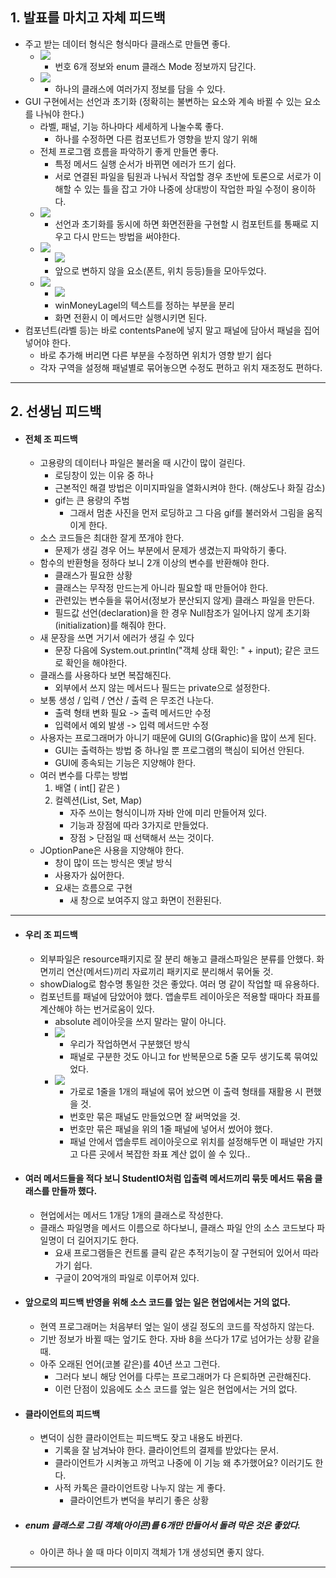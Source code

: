 ## 1. 발표를 마치고 자체 피드백 
- 주고 받는 데이터 형식은 형식마다 클래스로 만들면 좋다.
	- ![](image/lottoData.jpg)
		- 번호 6개 정보와 enum 클래스 Mode 정보까지 담긴다.
	- ![](image/lottoReacord.jpg)
		- 하나의 클래스에 여러가지 정보를 담을 수 있다.
- GUI 구현에서는 선언과 초기화 (정확히는 불변하는 요소와 계속 바뀔 수 있는 요소를 나눠야 한다.) 
	- 라벨, 패널, 기능 하나마다 세세하게 나눌수록 좋다.
		- 하나를 수정하면 다른 컴포넌트가 영향을 받지 않기 위해
	- 전체 프로그램 흐름을 파악하기 좋게 만들면 좋다.
		- 특정 메서드 실행 순서가 바뀌면 에러가 뜨기 쉽다.
		- 서로 연결된 파일을 팀원과 나눠서 작업할 경우 초반에 토론으로 서로가 이해할 수 있는 틀을 잡고 가야 나중에 상대방이 작업한 파일 수정이 용이하다.
	- ![](image/엄청%20초창기%20코드1.jpg)
		- 선언과 초기화를 동시에 하면 화면전환을 구현할 시 컴포턴트를 통째로 지우고 다시 만드는 방법을 써야한다.
	- ![](image/선언%20부분.jpg)
		- ![](image/iniWinMoneyLbl.jpg)
		- 앞으로 변하지 않을 요소(폰트, 위치 등등)들을 모아두었다.
	- ![](image/초기화%20부분.jpg)
		- ![](image/setWinMoneyLbl.jpg)
		- winMoneyLagel의 텍스트를 정하는 부분을 분리
		- 화면 전환시 이 메서드만 실행시키면 된다.
- 컴포넌트(라벨 등)는 바로 contentsPane에 넣지 말고 패널에 담아서 패널을 집어 넣어야 한다.
	- 바로 추가해 버리면 다른 부분을 수정하면 위치가 영향 받기 쉽다
	- 각자 구역을 설정해 패널별로 묶어놓으면 수정도 편하고 위치 재조정도 편하다.

---
## 2. 선생님 피드백
- #### 전체 조 피드백
	- 고용량의 데이터나 파일은 불러올 때 시간이 많이 걸린다.
		- 로딩창이 있는 이유 중 하나
		- 근본적인 해결 방법은 이미지파일을 열화시켜야 한다. (해상도나 화질 감소)
		- gif는 큰 용량의 주범
			- 그래서 멈춘 사진을 먼저 로딩하고 그 다음 gif를 불러와서 그림을 움직이게 한다.
	- 소스 코드들은 최대한 잘게 쪼개야 한다.
		- 문제가 생길 경우 어느 부분에서 문제가 생겼는지 파악하기 좋다.
	- 함수의 반환형을 정하다 보니 2개 이상의 변수를 반환해야 한다.
		- 클래스가 필요한 상황
		- 클래스는 무작정 만드는게 아니라 필요할 때 만들어야 한다.
		- 관련있는 변수들을 묶어서(정보가 분산되지 않게) 클래스 파일을 만든다.
		- 필드값 선언(declaration)을 한 경우 Null참조가 일어나지 않게 초기화(initialization)를 해줘야 한다.
	- 새 문장을 쓰면 거기서 에러가 생길 수 있다
		- 문장 다음에 System.out.println("객체 상태 확인: " + input); 같은 코드로 확인을 해야한다.
	- 클래스를 사용하다 보면 복잡해진다.
		- 외부에서 쓰지 않는 메서드나 필드는 private으로 설정한다.
	- 보통 생성 / 입력 / 연산 / 출력 은 무조건 나눈다.
		- 출력 형태 변화 필요 -> 출력 메서드만 수정
		- 입력에서 예외 발생 -> 입력 메서드만 수정
	- 사용자는 프로그래머가 아니기 때문에 GUI의 G(Graphic)을 많이 쓰게 된다.
		- GUI는 출력하는 방법 중 하나일 뿐 프로그램의 핵심이 되어선 안된다.
		- GUI에 종속되는 기능은 지양해야 한다.
	- 여러 변수를 다루는 방법
		1) 배열 ( int\[] 같은 )
		2) 컬렉션(List, Set, Map)
			- 자주 쓰이는 형식이니까 자바 안에 미리 만들어져 있다.
			- 기능과 장점에 따라 3가지로 만들었다.
			- 장점 > 단점일 때 선택해서 쓰는 것이다.
	- JOptionPane은 사용을 지양해야 한다.
		- 창이 많이 뜨는 방식은 옛날 방식
		- 사용자가 싫어한다.
		- 요새는 흐름으로 구현
			- 새 창으로 보여주지 않고 화면이 전환된다.

---
- #### 우리 조 피드백
	- 외부파일은 resource패키지로 잘 분리 해놓고 클래스파일은 분류를 안했다. 화면끼리 연산(메서드)끼리 자료끼리 패키지로 분리해서 묶어둘 것.
	- showDialog로 함수명 통일한 것은 좋았다. 여러 명 같이 작업할 때 유용하다.
	- 컴포넌트를 패널에 담았어야 했다. 앱솔루트 레이아웃은 적용할 때마다 좌표를 계산해야 하는 번거로움이 있다.
		- absolute 레이아웃을 쓰지 말라는 말이 아니다.
		- ![](image/우리가%20나눈%20방식.jpg)
			- 우리가 작업하면서 구분했던 방식
			- 패널로 구분한 것도 아니고 for 반복문으로 5줄 모두 생기도록 묶여있었다.
		- ![](image/선생님이%20추천하는%20패널구성.jpg)
			- 가로로 1줄을 1개의 패널에 묶어 놨으면 이 출력 형태를 재활용 시 편했을 것.
			- 번호만 묶은 패널도 만들었으면 잘 써먹었을 것.
			- 번호만 묶은 패널을 위의 1줄 패널에 넣어서 썼어야 했다.
			- 패널 안에서 앱솔루트 레이아웃으로 위치를 설정해두면 이 패널만 가지고 다른 곳에서 복잡한 좌표 계산 없이 쓸 수 있다..
- #### 여러 메서드들을 적다 보니 StudentIO처럼 입출력 메서드끼리 묶듯 메서드 묶음 클래스를 만들까 했다.
	- 현업에서는 메서드 1개당 1개의 클래스로 작성한다.
	- 클래스 파일명을 메서드 이름으로 하다보니, 클래스 파일 안의 소스 코드보다 파일명이 더 길어지기도 한다.
		- 요새 프로그램들은 컨트롤 클릭 같은 추적기능이 잘 구현되어 있어서 따라가기 쉽다.
		- 구글이 20억개의 파일로 이루어져 있다.
- #### 앞으로의 피드백 반영을 위해 소스 코드를 엎는 일은 현업에서는 거의 없다.
	- 현역 프로그래머는 처음부터 엎는 일이 생길 정도의 코드를 작성하지 않는다.
	- 기반 정보가 바뀔 때는 엎기도 한다. 자바 8을 쓰다가 17로 넘어가는 상황 같을 때.
	- 아주 오래된 언어(코볼 같은)를 40년 쓰고 그런다.
		- 그러다 보니 해당 언어를 다루는 프로그래머가 다 은퇴하면 곤란해진다.
		- 이런 단점이 있음에도 소스 코드를 엎는 일은 현업에서는 거의 없다.
- #### 클라이언트의 피드백
	- 변덕이 심한 클라이언트는 피드백도 잦고 내용도 바뀐다.
		- 기록을 잘 남겨놔야 한다. 클라이언트의 결제를 받았다는 문서.
		- 클라이언트가 시켜놓고 까먹고 나중에 이 기능 왜 추가했어요? 이러기도 한다.
		- 사적 카톡은 클라이언트랑 나누지 않는 게 좋다.
			- 클라이언트가 변덕을 부리기 좋은 상황
- ##### enum 클래스로 그림 객체(아이콘)를 6개만 만들어서 돌려 막은 것은 좋았다.
	- 아이콘 하나 쓸 때 마다 이미지 객체가 1개 생성되면 좋지 않다.

---
